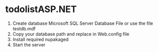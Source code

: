 # todolistASP.NET

1. Create database Microsoft SQL Server Database File or use the file testdb.mdf
2. Copy your database path and replace in Web.config file
3. Install required nupakaged
4. Start the server
